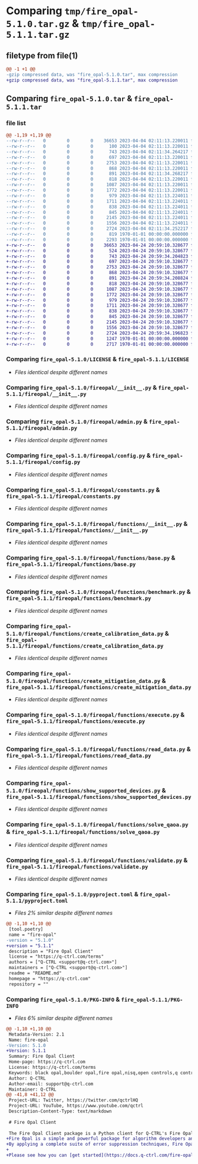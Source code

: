 # Comparing `tmp/fire_opal-5.1.0.tar.gz` & `tmp/fire_opal-5.1.1.tar.gz`

## filetype from file(1)

```diff
@@ -1 +1 @@
-gzip compressed data, was "fire_opal-5.1.0.tar", max compression
+gzip compressed data, was "fire_opal-5.1.1.tar", max compression
```

## Comparing `fire_opal-5.1.0.tar` & `fire_opal-5.1.1.tar`

### file list

```diff
@@ -1,19 +1,19 @@
--rw-r--r--   0        0        0    36653 2023-04-04 02:11:13.220011 fire_opal-5.1.0/LICENSE
--rw-r--r--   0        0        0      100 2023-04-04 02:11:13.220011 fire_opal-5.1.0/README.md
--rw-r--r--   0        0        0      743 2023-04-04 02:11:34.264217 fire_opal-5.1.0/fireopal/__init__.py
--rw-r--r--   0        0        0      697 2023-04-04 02:11:13.220011 fire_opal-5.1.0/fireopal/admin.py
--rw-r--r--   0        0        0     2753 2023-04-04 02:11:13.220011 fire_opal-5.1.0/fireopal/config.py
--rw-r--r--   0        0        0      868 2023-04-04 02:11:13.220011 fire_opal-5.1.0/fireopal/constants.py
--rw-r--r--   0        0        0      891 2023-04-04 02:11:34.268217 fire_opal-5.1.0/fireopal/functions/__init__.py
--rw-r--r--   0        0        0      818 2023-04-04 02:11:13.220011 fire_opal-5.1.0/fireopal/functions/base.py
--rw-r--r--   0        0        0     1087 2023-04-04 02:11:13.220011 fire_opal-5.1.0/fireopal/functions/benchmark.py
--rw-r--r--   0        0        0     1772 2023-04-04 02:11:13.220011 fire_opal-5.1.0/fireopal/functions/create_calibration_data.py
--rw-r--r--   0        0        0      979 2023-04-04 02:11:13.224011 fire_opal-5.1.0/fireopal/functions/create_mitigation_data.py
--rw-r--r--   0        0        0     1711 2023-04-04 02:11:13.224011 fire_opal-5.1.0/fireopal/functions/execute.py
--rw-r--r--   0        0        0      838 2023-04-04 02:11:13.224011 fire_opal-5.1.0/fireopal/functions/read_data.py
--rw-r--r--   0        0        0      845 2023-04-04 02:11:13.224011 fire_opal-5.1.0/fireopal/functions/show_supported_devices.py
--rw-r--r--   0        0        0     2145 2023-04-04 02:11:13.224011 fire_opal-5.1.0/fireopal/functions/solve_qaoa.py
--rw-r--r--   0        0        0     1556 2023-04-04 02:11:13.224011 fire_opal-5.1.0/fireopal/functions/validate.py
--rw-r--r--   0        0        0     2724 2023-04-04 02:11:34.252217 fire_opal-5.1.0/pyproject.toml
--rw-r--r--   0        0        0      819 1970-01-01 00:00:00.000000 fire_opal-5.1.0/setup.py
--rw-r--r--   0        0        0     2293 1970-01-01 00:00:00.000000 fire_opal-5.1.0/PKG-INFO
+-rw-r--r--   0        0        0    36653 2023-04-24 20:59:10.328677 fire_opal-5.1.1/LICENSE
+-rw-r--r--   0        0        0      524 2023-04-24 20:59:10.328677 fire_opal-5.1.1/README.md
+-rw-r--r--   0        0        0      743 2023-04-24 20:59:34.204823 fire_opal-5.1.1/fireopal/__init__.py
+-rw-r--r--   0        0        0      697 2023-04-24 20:59:10.328677 fire_opal-5.1.1/fireopal/admin.py
+-rw-r--r--   0        0        0     2753 2023-04-24 20:59:10.328677 fire_opal-5.1.1/fireopal/config.py
+-rw-r--r--   0        0        0      868 2023-04-24 20:59:10.328677 fire_opal-5.1.1/fireopal/constants.py
+-rw-r--r--   0        0        0      891 2023-04-24 20:59:34.208824 fire_opal-5.1.1/fireopal/functions/__init__.py
+-rw-r--r--   0        0        0      818 2023-04-24 20:59:10.328677 fire_opal-5.1.1/fireopal/functions/base.py
+-rw-r--r--   0        0        0     1087 2023-04-24 20:59:10.328677 fire_opal-5.1.1/fireopal/functions/benchmark.py
+-rw-r--r--   0        0        0     1772 2023-04-24 20:59:10.328677 fire_opal-5.1.1/fireopal/functions/create_calibration_data.py
+-rw-r--r--   0        0        0      979 2023-04-24 20:59:10.328677 fire_opal-5.1.1/fireopal/functions/create_mitigation_data.py
+-rw-r--r--   0        0        0     1711 2023-04-24 20:59:10.328677 fire_opal-5.1.1/fireopal/functions/execute.py
+-rw-r--r--   0        0        0      838 2023-04-24 20:59:10.328677 fire_opal-5.1.1/fireopal/functions/read_data.py
+-rw-r--r--   0        0        0      845 2023-04-24 20:59:10.328677 fire_opal-5.1.1/fireopal/functions/show_supported_devices.py
+-rw-r--r--   0        0        0     2145 2023-04-24 20:59:10.328677 fire_opal-5.1.1/fireopal/functions/solve_qaoa.py
+-rw-r--r--   0        0        0     1556 2023-04-24 20:59:10.328677 fire_opal-5.1.1/fireopal/functions/validate.py
+-rw-r--r--   0        0        0     2724 2023-04-24 20:59:34.196823 fire_opal-5.1.1/pyproject.toml
+-rw-r--r--   0        0        0     1247 1970-01-01 00:00:00.000000 fire_opal-5.1.1/setup.py
+-rw-r--r--   0        0        0     2717 1970-01-01 00:00:00.000000 fire_opal-5.1.1/PKG-INFO
```

### Comparing `fire_opal-5.1.0/LICENSE` & `fire_opal-5.1.1/LICENSE`

 * *Files identical despite different names*

### Comparing `fire_opal-5.1.0/fireopal/__init__.py` & `fire_opal-5.1.1/fireopal/__init__.py`

 * *Files identical despite different names*

### Comparing `fire_opal-5.1.0/fireopal/admin.py` & `fire_opal-5.1.1/fireopal/admin.py`

 * *Files identical despite different names*

### Comparing `fire_opal-5.1.0/fireopal/config.py` & `fire_opal-5.1.1/fireopal/config.py`

 * *Files identical despite different names*

### Comparing `fire_opal-5.1.0/fireopal/constants.py` & `fire_opal-5.1.1/fireopal/constants.py`

 * *Files identical despite different names*

### Comparing `fire_opal-5.1.0/fireopal/functions/__init__.py` & `fire_opal-5.1.1/fireopal/functions/__init__.py`

 * *Files identical despite different names*

### Comparing `fire_opal-5.1.0/fireopal/functions/base.py` & `fire_opal-5.1.1/fireopal/functions/base.py`

 * *Files identical despite different names*

### Comparing `fire_opal-5.1.0/fireopal/functions/benchmark.py` & `fire_opal-5.1.1/fireopal/functions/benchmark.py`

 * *Files identical despite different names*

### Comparing `fire_opal-5.1.0/fireopal/functions/create_calibration_data.py` & `fire_opal-5.1.1/fireopal/functions/create_calibration_data.py`

 * *Files identical despite different names*

### Comparing `fire_opal-5.1.0/fireopal/functions/create_mitigation_data.py` & `fire_opal-5.1.1/fireopal/functions/create_mitigation_data.py`

 * *Files identical despite different names*

### Comparing `fire_opal-5.1.0/fireopal/functions/execute.py` & `fire_opal-5.1.1/fireopal/functions/execute.py`

 * *Files identical despite different names*

### Comparing `fire_opal-5.1.0/fireopal/functions/read_data.py` & `fire_opal-5.1.1/fireopal/functions/read_data.py`

 * *Files identical despite different names*

### Comparing `fire_opal-5.1.0/fireopal/functions/show_supported_devices.py` & `fire_opal-5.1.1/fireopal/functions/show_supported_devices.py`

 * *Files identical despite different names*

### Comparing `fire_opal-5.1.0/fireopal/functions/solve_qaoa.py` & `fire_opal-5.1.1/fireopal/functions/solve_qaoa.py`

 * *Files identical despite different names*

### Comparing `fire_opal-5.1.0/fireopal/functions/validate.py` & `fire_opal-5.1.1/fireopal/functions/validate.py`

 * *Files identical despite different names*

### Comparing `fire_opal-5.1.0/pyproject.toml` & `fire_opal-5.1.1/pyproject.toml`

 * *Files 2% similar despite different names*

```diff
@@ -1,10 +1,10 @@
 [tool.poetry]
 name = "fire-opal"
-version = "5.1.0"
+version = "5.1.1"
 description = "Fire Opal Client"
 license = "https://q-ctrl.com/terms"
 authors = ["Q-CTRL <support@q-ctrl.com>"]
 maintainers = ["Q-CTRL <support@q-ctrl.com>"]
 readme = "README.md"
 homepage = "https://q-ctrl.com"
 repository = ""
```

### Comparing `fire_opal-5.1.0/PKG-INFO` & `fire_opal-5.1.1/PKG-INFO`

 * *Files 6% similar despite different names*

```diff
@@ -1,10 +1,10 @@
 Metadata-Version: 2.1
 Name: fire-opal
-Version: 5.1.0
+Version: 5.1.1
 Summary: Fire Opal Client
 Home-page: https://q-ctrl.com
 License: https://q-ctrl.com/terms
 Keywords: black opal,boulder opal,fire opal,nisq,open controls,q control,q ctrl,q-control,q-ctrl,qcontrol,qctrl,quantum,quantum algorithms,quantum circuits,quantum coding,quantum coding software,quantum computing,quantum control,quantum control software,quantum control theory,quantum engineering,quantum error correction,quantum firmware,quantum fundamentals,quantum sensing,qubit,qudit
 Author: Q-CTRL
 Author-email: support@q-ctrl.com
 Maintainer: Q-CTRL
@@ -41,8 +41,12 @@
 Project-URL: Twitter, https://twitter.com/qctrlHQ
 Project-URL: YouTube, https://www.youtube.com/qctrl
 Description-Content-Type: text/markdown
 
 # Fire Opal Client
 
 The Fire Opal Client package is a Python client for Q-CTRL's Fire Opal product.
+Fire Opal is a simple and powerful package for algorithm developers and quantum computer end users.
+By applying a complete suite of error suppression techniques, Fire Opal automatically reduces error and vastly improves the quality of quantum algorithm results. This often transforms quantum computer outputs from random to useful.
+
+Please see how you can [get started](https://docs.q-ctrl.com/fire-opal/get-started) today.
```

